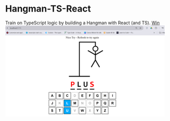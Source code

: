 # Hangman-TS-React
Train on TypeScript logic by building a Hangman with React (and TS).
[Win](<Skärmbild 2024-10-02 085130.png>)
![Lose](image.png)
